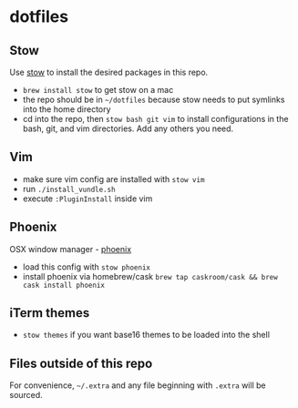 # dotfiles

## Stow
Use [stow](https://www.gnu.org/software/stow/) to install the desired packages in this repo.  
  - `brew install stow` to get stow on a mac
  - the repo should be in `~/dotfiles` because stow needs to put symlinks into the home directory
  - cd into the repo, then `stow bash git vim` to install configurations in the bash, git, and vim directories.  Add any others you need.

## Vim
  - make sure vim config are installed with `stow vim`
  - run `./install_vundle.sh`
  - execute `:PluginInstall` inside vim

## Phoenix
OSX window manager - [phoenix](https://github.com/jasonm23/phoenix)

- load this config with `stow phoenix`
- install phoenix via homebrew/cask `brew tap caskroom/cask && brew cask install phoenix`

## iTerm themes
- `stow themes` if you want base16 themes to be loaded into the shell

## Files outside of this repo
For convenience, `~/.extra` and any file beginning with `.extra` will be sourced.
